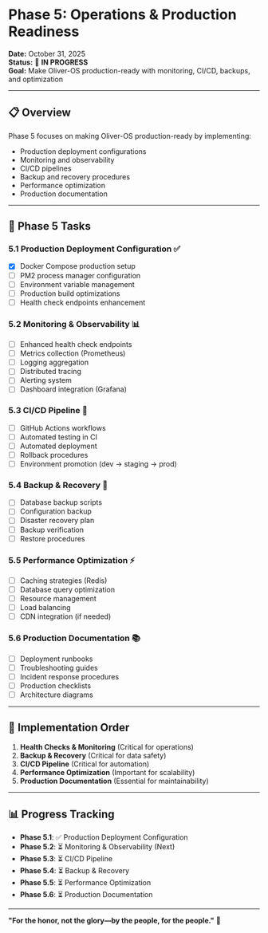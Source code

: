 # Phase 5: Operations & Production Readiness

**Date:** October 31, 2025  
**Status:** 🚀 **IN PROGRESS**  
**Goal:** Make Oliver-OS production-ready with monitoring, CI/CD, backups, and optimization

---

## 📋 Overview

Phase 5 focuses on making Oliver-OS production-ready by implementing:
- Production deployment configurations
- Monitoring and observability
- CI/CD pipelines
- Backup and recovery procedures
- Performance optimization
- Production documentation

---

## 🎯 Phase 5 Tasks

### 5.1 Production Deployment Configuration ✅
- [x] Docker Compose production setup
- [ ] PM2 process manager configuration
- [ ] Environment variable management
- [ ] Production build optimizations
- [ ] Health check endpoints enhancement

### 5.2 Monitoring & Observability 📊
- [ ] Enhanced health check endpoints
- [ ] Metrics collection (Prometheus)
- [ ] Logging aggregation
- [ ] Distributed tracing
- [ ] Alerting system
- [ ] Dashboard integration (Grafana)

### 5.3 CI/CD Pipeline 🔄
- [ ] GitHub Actions workflows
- [ ] Automated testing in CI
- [ ] Automated deployment
- [ ] Rollback procedures
- [ ] Environment promotion (dev → staging → prod)

### 5.4 Backup & Recovery 💾
- [ ] Database backup scripts
- [ ] Configuration backup
- [ ] Disaster recovery plan
- [ ] Backup verification
- [ ] Restore procedures

### 5.5 Performance Optimization ⚡
- [ ] Caching strategies (Redis)
- [ ] Database query optimization
- [ ] Resource management
- [ ] Load balancing
- [ ] CDN integration (if needed)

### 5.6 Production Documentation 📚
- [ ] Deployment runbooks
- [ ] Troubleshooting guides
- [ ] Incident response procedures
- [ ] Production checklists
- [ ] Architecture diagrams

---

## 🚀 Implementation Order

1. **Health Checks & Monitoring** (Critical for operations)
2. **Backup & Recovery** (Critical for data safety)
3. **CI/CD Pipeline** (Critical for automation)
4. **Performance Optimization** (Important for scalability)
5. **Production Documentation** (Essential for maintainability)

---

## 📊 Progress Tracking

- **Phase 5.1**: ✅ Production Deployment Configuration
- **Phase 5.2**: ⏳ Monitoring & Observability (Next)
- **Phase 5.3**: ⏳ CI/CD Pipeline
- **Phase 5.4**: ⏳ Backup & Recovery
- **Phase 5.5**: ⏳ Performance Optimization
- **Phase 5.6**: ⏳ Production Documentation

---

**"For the honor, not the glory—by the people, for the people."** 🚀

